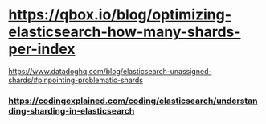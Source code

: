 # https://qbox.io/blog/optimizing-elasticsearch-how-many-shards-per-index


https://www.datadoghq.com/blog/elasticsearch-unassigned-shards/#pinpointing-problematic-shards


### https://codingexplained.com/coding/elasticsearch/understanding-sharding-in-elasticsearch
